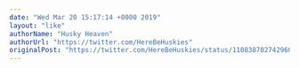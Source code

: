 ```yaml
---
date: "Wed Mar 20 15:17:14 +0000 2019"
layout: "like"
authorName: "Husky Heaven"
authorUrl: "https://twitter.com/HereBeHuskies"
originalPost: "https://twitter.com/HereBeHuskies/status/1108387027429609472"
---
```

